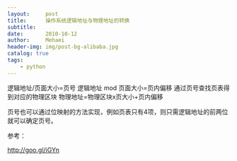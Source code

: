 ```yaml
---
layout:     post
title:      操作系统逻辑地址与物理地址的转换
subtitle:   
date:       2010-10-12
author:     Mehaei
header-img: img/post-bg-alibaba.jpg
catalog: true
tags:
    - python
---
```


逻辑地址/页面大小=页号
逻辑地址 mod 页面大小=页内偏移
通过页号查找页表得到对应的物理区块
物理地址=物理区块x页大小+页内偏移

页号也可以通过位映射的方法实现，例如页表只有4项，则只需逻辑地址的前两位就可以确定页号。

参考：

http://goo.gl/iGYn


